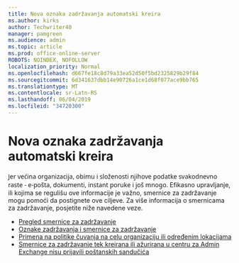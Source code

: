 ```yaml
---
title: Nova oznaka zadržavanja automatski kreira
ms.author: kirks
author: Techwriter40
manager: pamgreen
ms.audience: admin
ms.topic: article
ms.prod: office-online-server
ROBOTS: NOINDEX, NOFOLLOW
localization_priority: Normal
ms.openlocfilehash: d667fe18c8d79a33ea52d50f5bd2325829b29f84
ms.sourcegitcommit: 6d341637dbb14e90726a1ce1d68f077ace9bb765
ms.translationtype: MT
ms.contentlocale: sr-Latn-RS
ms.lasthandoff: 06/04/2019
ms.locfileid: "34720300"
---
```

# <a name="new-retention-labels-created-automatically"></a>Nova oznaka zadržavanja automatski kreira

<p><span style="font-family: 'Segoe UI',sans-serif;">Jer većina organizacija, obimu i složenosti njihove podatke svakodnevno raste - e-pošta, dokumenti, instant poruke i još mnogo.</span> Efikasno upravljanje, ili kojima se regulišu ove informacije je važno, smernice za zadržavanje mogu pomoći da postignete ove ciljeve. Za više informacija o smernicama za zadržavanje, posjetite niže navedene veze.</p> <ul> <li><a href="https://docs.microsoft.com/en-us/office365/securitycompliance/retention-policies">Pregled smernice za zadržavanje</a></li> <li><a href="https://docs.microsoft.com/en-us/exchange/security-and-compliance/messaging-records-management/retention-tags-and-policies">Oznake zadržavanja i smernice za zadržavanje</a></li> <li><a href="https://docs.microsoft.com/en-us/office365/securitycompliance/retention-policies#applying-a-retention-policy-to-an-entire-organization-or-specific-locations">Primena na politike čuvanja na celu organizaciju ili određenim lokacijama</a></li> <li><a href="https://docs.microsoft.com/en-us/alchemyinsights/retention-policies-in-exchange-admin-center-not-working">Smernice za zadržavanje tek kreirana ili ažurirana u centru za Admin Exchange nisu prijavili poštanskih sandučića</a></li> </ul>

